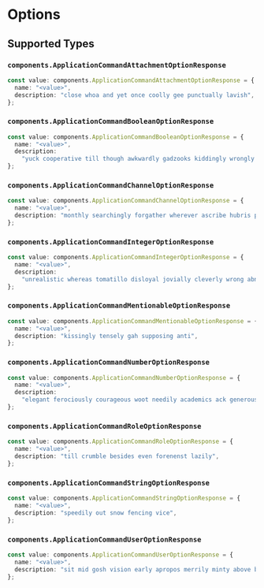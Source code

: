 # Options


## Supported Types

### `components.ApplicationCommandAttachmentOptionResponse`

```typescript
const value: components.ApplicationCommandAttachmentOptionResponse = {
  name: "<value>",
  description: "close whoa and yet once coolly gee punctually lavish",
};
```

### `components.ApplicationCommandBooleanOptionResponse`

```typescript
const value: components.ApplicationCommandBooleanOptionResponse = {
  name: "<value>",
  description:
    "yuck cooperative till though awkwardly gadzooks kiddingly wrongly criminal",
};
```

### `components.ApplicationCommandChannelOptionResponse`

```typescript
const value: components.ApplicationCommandChannelOptionResponse = {
  name: "<value>",
  description: "monthly searchingly forgather wherever ascribe hubris pfft",
};
```

### `components.ApplicationCommandIntegerOptionResponse`

```typescript
const value: components.ApplicationCommandIntegerOptionResponse = {
  name: "<value>",
  description:
    "unrealistic whereas tomatillo disloyal jovially cleverly wrong abnegate",
};
```

### `components.ApplicationCommandMentionableOptionResponse`

```typescript
const value: components.ApplicationCommandMentionableOptionResponse = {
  name: "<value>",
  description: "kissingly tensely gah supposing anti",
};
```

### `components.ApplicationCommandNumberOptionResponse`

```typescript
const value: components.ApplicationCommandNumberOptionResponse = {
  name: "<value>",
  description:
    "elegant ferociously courageous woot needily academics ack generously aboard",
};
```

### `components.ApplicationCommandRoleOptionResponse`

```typescript
const value: components.ApplicationCommandRoleOptionResponse = {
  name: "<value>",
  description: "till crumble besides even forenenst lazily",
};
```

### `components.ApplicationCommandStringOptionResponse`

```typescript
const value: components.ApplicationCommandStringOptionResponse = {
  name: "<value>",
  description: "speedily out snow fencing vice",
};
```

### `components.ApplicationCommandUserOptionResponse`

```typescript
const value: components.ApplicationCommandUserOptionResponse = {
  name: "<value>",
  description: "sit mid gosh vision early apropos merrily minty above blight",
};
```

